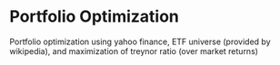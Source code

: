 # Portfolio Optimization

Portfolio optimization using yahoo finance, ETF universe (provided by wikipedia), and maximization of treynor ratio (over market returns)
